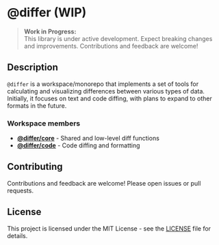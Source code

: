 # @differ (WIP)

> **Work in Progress:**\
> This library is under active development. Expect breaking changes and improvements. Contributions and feedback are welcome!

## Description

`@differ` is a workspace/monorepo that implements a set of tools for calculating and visualizing differences between various types of data. Initially,
it focuses on text and code diffing, with plans to expand to other formats in the future.

### Workspace members

- **[@differ/core](/packages/core/README.md)** - Shared and low-level diff functions
- **[@differ/code](/packages/code/README.md)** - Code diffing and formatting

## Contributing

Contributions and feedback are welcome! Please open issues or pull requests.

## License

This project is licensed under the MIT License - see the [LICENSE](LICENSE) file for details.
